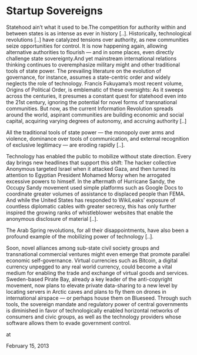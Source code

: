 # Startup Sovereigns
Statehood ain’t what it used to be.The competition for authority within and between states is as intense as ever in history [..]. Historically, technological revolutions [..] have catalyzed tensions over authority, as new communities seize opportunities for control. It is now happening again, allowing alternative authorities to flourish — and in some places, even directly challenge state sovereignty.And yet mainstream international relations thinking continues to overemphasize military might and other traditional tools of state power. The prevailing literature on the evolution of governance, for instance, assumes a state-centric order and widely neglects the role of technology. Francis Fukuyama’s most recent volume, Origins of Political Order, is emblematic of these oversights: As it sweeps across the centuries, it presumes a constant quest for statehood even into the 21st century, ignoring the potential for novel forms of transnational communities. But now, as the current Information Revolution spreads around the world, aspirant communities are building economic and social capital, acquiring varying degrees of autonomy, and accruing authority [..]

All the traditional tools of state power — the monopoly over arms and 
violence, dominance over tools of communication, and external 
recognition of exclusive legitimacy — are eroding rapidly [..].

Technology has enabled the public to mobilize without state direction. 
Every day brings new headlines that support this shift: The hacker 
collective Anonymous targeted Israel when it attacked Gaza, and then 
turned its attention to Egyptian President Mohamed Morsy when he 
arrogated excessive powers to himself. In the aftermath of Hurricane 
Sandy, the Occupy Sandy movement used simple platforms such as Google 
Docs to coordinate greater volumes of assistance to displaced people 
than FEMA. And while the United States has responded to WikiLeaks’ 
exposure of countless diplomatic cables with greater secrecy, this has 
only further inspired the growing ranks of whistleblower websites that 
enable the anonymous disclosure of material [..].

The Arab Spring revolutions, for all their disappointments, have also 
been a profound example of the mobilizing power of technology [..].

Soon, novel alliances among sub-state civil society groups and 
transnational commercial ventures might even emerge that promote 
parallel economic self-governance. Virtual currencies such as Bitcoin, a
 digital currency unpegged to any real world currency, could become a 
vital medium for enabling the trade and exchange of virtual goods and 
services. Sweden-based Pirate Bay, already a key leader of the 
anti-copyright movement, now plans to elevate private data-sharing to a 
new level by locating servers in Arctic caves and plans to fly them on 
drones in international airspace — or perhaps house them on Blueseed. 
Through such tools, the sovereign mandate and regulatory power of 
central governments is diminished in favor of technologically enabled 
horizontal networks of consumers and civic groups, as well as the 
technology providers whose software allows them to evade government 
control. 









at

February 15, 2013















